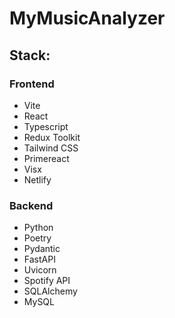 # MyMusicAnalyzer

## Stack:

### Frontend
- Vite
- React
- Typescript
- Redux Toolkit
- Tailwind CSS
- Primereact
- Visx
- Netlify

### Backend
- Python
- Poetry
- Pydantic
- FastAPI
- Uvicorn
- Spotify API
- SQLAlchemy
- MySQL
